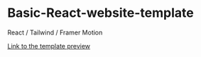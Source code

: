 # Basic-React-website-template

React / Tailwind / Framer Motion

[Link to the template preview](https://karirantanen.com/webtemplates/webtemplate1/)
